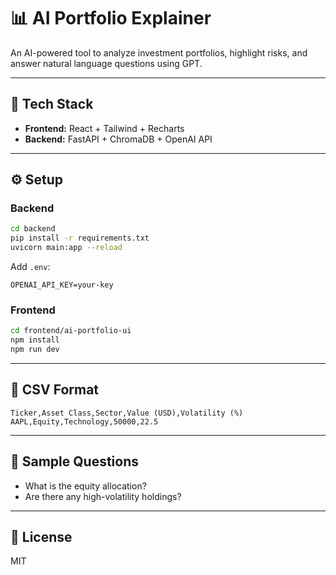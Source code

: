 # 📊 AI Portfolio Explainer

An AI-powered tool to analyze investment portfolios, highlight risks, and answer natural language questions using GPT.

---

## 🔧 Tech Stack

* **Frontend:** React + Tailwind + Recharts
* **Backend:** FastAPI + ChromaDB + OpenAI API

---

## ⚙️ Setup

### Backend

```bash
cd backend
pip install -r requirements.txt
uvicorn main:app --reload
```

Add `.env`:

```
OPENAI_API_KEY=your-key
```

### Frontend

```bash
cd frontend/ai-portfolio-ui
npm install
npm run dev
```

---

## 📂 CSV Format

```
Ticker,Asset Class,Sector,Value (USD),Volatility (%)
AAPL,Equity,Technology,50000,22.5
```

---

## 💬 Sample Questions

* What is the equity allocation?
* Are there any high-volatility holdings?

---

## 📝 License

MIT
